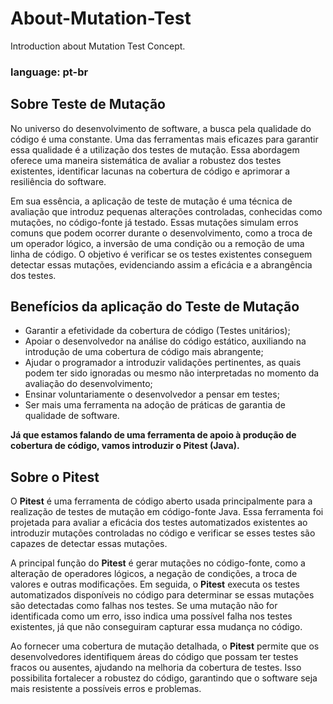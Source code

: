 # About-Mutation-Test
Introduction about Mutation Test Concept.

### language: pt-br

## Sobre Teste de Mutação

No universo do desenvolvimento de software, a busca pela qualidade do código é uma constante. Uma das ferramentas mais eficazes para garantir essa qualidade é a utilização dos testes de mutação. Essa abordagem oferece uma maneira sistemática de avaliar a robustez dos testes existentes, identificar lacunas na cobertura de código e aprimorar a resiliência do software.

Em sua essência, a aplicação de teste de mutação é uma técnica de avaliação que introduz pequenas alterações controladas, conhecidas como mutações, no código-fonte já testado. Essas mutações simulam erros comuns que podem ocorrer durante o desenvolvimento, como a troca de um operador lógico, a inversão de uma condição ou a remoção de uma linha de código. O objetivo é verificar se os testes existentes conseguem detectar essas mutações, evidenciando assim a eficácia e a abrangência dos testes.

## Benefícios da aplicação do Teste de Mutação

- Garantir a efetividade da cobertura de código (Testes unitários);
- Apoiar o desenvolvedor na análise do código estático, auxiliando na introdução de uma cobertura de código mais abrangente;
- Ajudar o programador a introduzir validações pertinentes, as quais podem ter sido ignoradas ou mesmo não interpretadas no momento da avaliação do desenvolvimento;
- Ensinar voluntariamente o desenvolvedor a pensar em testes;
- Ser mais uma ferramenta na adoção de práticas de garantia de qualidade de software.

**Já que estamos falando de uma ferramenta de apoio à produção de cobertura de código, vamos introduzir o Pitest (Java).**

## Sobre o Pitest

O **Pitest** é uma ferramenta de código aberto usada principalmente para a realização de testes de mutação em código-fonte Java. Essa ferramenta foi projetada para avaliar a eficácia dos testes automatizados existentes ao introduzir mutações controladas no código e verificar se esses testes são capazes de detectar essas mutações.

A principal função do **Pitest** é gerar mutações no código-fonte, como a alteração de operadores lógicos, a negação de condições, a troca de valores e outras modificações. Em seguida, o **Pitest** executa os testes automatizados disponíveis no código para determinar se essas mutações são detectadas como falhas nos testes. Se uma mutação não for identificada como um erro, isso indica uma possível falha nos testes existentes, já que não conseguiram capturar essa mudança no código.

Ao fornecer uma cobertura de mutação detalhada, o **Pitest** permite que os desenvolvedores identifiquem áreas do código que possam ter testes fracos ou ausentes, ajudando na melhoria da cobertura de testes. Isso possibilita fortalecer a robustez do código, garantindo que o software seja mais resistente a possíveis erros e problemas.
